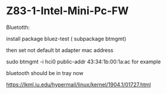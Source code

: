 # Z83-1-Intel-Mini-Pc-FW

Bluetotth:

install package bluez-test ( subpackage btmgmt)

then set not default bt adapter mac address

sudo btmgmt -i hci0 public-addr 43:34:1b:00:1a:ac for example

bluetooth should be in tray now



https://lkml.iu.edu/hypermail/linux/kernel/1904.1/01727.html
